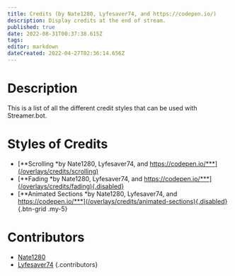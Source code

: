 ```yaml
---
title: Credits (by Nate1280, Lyfesaver74, and https://codepen.io/)
description: Display credits at the end of stream.
published: true
date: 2022-08-31T00:37:38.615Z
tags: 
editor: markdown
dateCreated: 2022-04-27T02:36:14.656Z
---
```


# Description

This is a list of all the different credit styles that can be used with Streamer.bot.

# Styles of Credits
* [**Scrolling *by Nate1280, Lyfesaver74, and https://codepen.io/***](/overlays/credits/scrolling)
* [**Fading *by Nate1280, Lyfesaver74, and https://codepen.io/***](/overlays/credits/fading){.disabled}
* [**Animated Sections *by Nate1280, Lyfesaver74, and https://codepen.io/***](/overlays/credits/animated-sections){.disabled}
{.btn-grid .my-5}

# Contributors
 - [<i class="mdi mdi-twitch"></i> Nate1280](https://www.twitch.tv/Nate1280)
 - [<i class="mdi mdi-twitch"></i> Lyfesaver74](https://www.twitch.tv/Lyfesaver74)
 {.contributors}